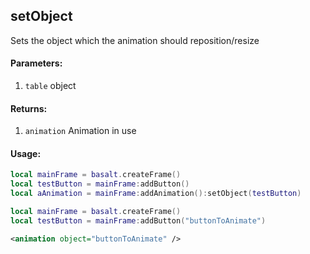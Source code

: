 ## setObject
Sets the object which the animation should reposition/resize

#### Parameters: 
1. `table` object

#### Returns: 
1. `animation` Animation in use

#### Usage:

```lua
local mainFrame = basalt.createFrame()
local testButton = mainFrame:addButton()
local aAnimation = mainFrame:addAnimation():setObject(testButton)
```

```lua
local mainFrame = basalt.createFrame()
local testButton = mainFrame:addButton("buttonToAnimate")
```
```xml
<animation object="buttonToAnimate" />
```